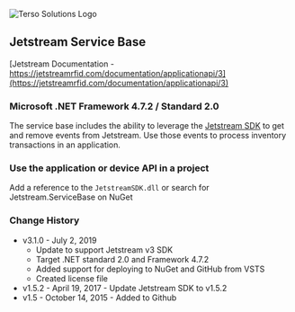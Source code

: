 ![Terso Solutions Logo](https://cdn.tersosolutions.com/github/TersoHorizontal_BlackGreen.png "Terso Solutions, Inc.")

## Jetstream Service Base
[Jetstream Documentation - https://jetstreamrfid.com/documentation/applicationapi/3](https://jetstreamrfid.com/documentation/applicationapi/3)
 
### Microsoft .NET Framework 4.7.2 / Standard 2.0
The service base includes the ability to leverage the [Jetstream SDK](https://github.com/tersosolutions/JetstreamSDK-.NET) to get and remove events from Jetstream. Use those events to process inventory transactions in an application.

### Use the application or device API in a project
Add a reference to the `JetstreamSDK.dll` or search for Jetstream.ServiceBase on NuGet

### Change History
* v3.1.0 - July 2, 2019
  * Update to support Jetstream v3 SDK
  * Target .NET standard 2.0 and Framework 4.7.2
  * Added support for deploying to NuGet and GitHub from VSTS
  * Created license file
* v1.5.2 - April 19, 2017 - Update Jetstream SDK to v1.5.2
* v1.5 - October 14, 2015 - Added to Github